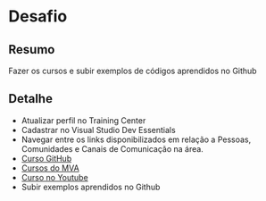 # Desafio

## Resumo

Fazer os cursos e subir exemplos de códigos aprendidos no Github
     
## Detalhe

- Atualizar perfil no Training Center
- Cadastrar no Visual Studio Dev Essentials
- Navegar entre os links disponibilizados em relação a Pessoas, Comunidades e Canais de Comunicação na área.
- [Curso GitHub](https://willianjusten.com.br/novo-curso-de-git-e-github-para-iniciantes/)
- [Cursos do MVA](https://mva.microsoft.com/)
- [Curso no Youtube](https://www.youtube.com/watch?v=9Uh0ynDB6ko&list=PLesCEcYj003SFffgnOcITHnCJavMf%200ArD&index=1)
- Subir exemplos aprendidos no Github